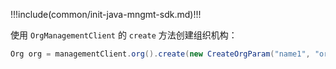 !!!include(common/init-java-mngmt-sdk.md)!!!

使用 `OrgManagementClient` 的 `create` 方法创建组织机构：

```java
Org org = managementClient.org().create(new CreateOrgParam("name1", "org1", "desc1")).execute();
```